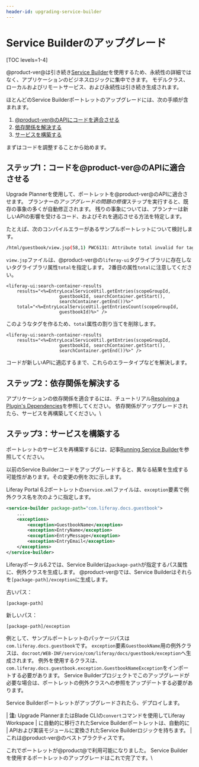 ```yaml
---
header-id: upgrading-service-builder
---
```


# Service Builderのアップグレード

[TOC levels=1-4]

@product-ver@は引き続き[Service Builder](/docs/7-1/tutorials/-/knowledge_base/t/service-builder)を使用するため、永続性の詳細ではなく、アプリケーションのビジネスロジックに集中できます。 モデルクラス、ローカルおよびリモートサービス、および永続性は引き続き生成されます。

ほとんどのService Builderポートレットのアップグレードには、次の手順が含まれます。

1.  [@product-ver@のAPIにコードを適合させる](#step-1-adapt-the-code-to-product-vers-api)
2.  [依存関係を解決する](#step-2-resolve-dependencies)
3.  [サービスを構築する](#step-3-build-the-services)

まずはコードを調整することから始めます。

## ステップ1：コードを@product-ver@のAPIに適合させる

Upgrade Plannerを使用して、ポートレットを@product-ver@のAPIに適合させます。 プランナーの*アップグレードの問題の修復*ステップを実行すると、既存の事象の多くが自動修正されます。 残りの事象については、プランナーは新しいAPIの影響を受けるコード、およびそれを適応させる方法を特定します。

たとえば、次のコンパイルエラーがあるサンプルポートレットについて検討します。

``` bash
/html/guestbook/view.jsp(58,1) PWC6131: Attribute total invalid for tag search-container-results according to TLD
```

`view.jsp`ファイルは、@product-ver@の`liferay-ui`タグライブラリに存在しないタグライブラリ属性`total`を指定します。 2番目の属性`total`に注意してください。

``` markup
<liferay-ui:search-container-results
    results="<%=EntryLocalServiceUtil.getEntries(scopeGroupId,
                    guestbookId, searchContainer.getStart(),
                    searchContainer.getEnd())%>"
    total="<%=EntryLocalServiceUtil.getEntriesCount(scopeGroupId,
                    guestbookId)%>" />
```

このようなタグを作るため、`total`属性の割り当てを削除します。

``` markup
<liferay-ui:search-container-results
    results="<%=EntryLocalServiceUtil.getEntries(scopeGroupId,
                    guestbookId, searchContainer.getStart(),
                    searchContainer.getEnd())%>" />
```

コードが新しいAPIに適応するまで、これらのエラータイプなどを解決します。

## ステップ2：依存関係を解決する

アプリケーションの依存関係を適合するには、チュートリアル[Resolving a Plugin's Dependencies](/docs/7-1/tutorials/-/knowledge_base/t/resolving-a-plugins-dependencies)を参照してください。 依存関係がアップグレードされたら、サービスを再構築してください。\

## ステップ3：サービスを構築する

ポートレットのサービスを再構築するには、記事[Running Service Builder](/docs/7-1/tutorials/-/knowledge_base/t/running-service-builder)を参照してください。

以前のService Builderコードをアップグレードすると、異なる結果を生成する可能性があります。その変更の例を次に示します。

Liferay Portal 6.2ポートレットの`service.xml`ファイルは、`exception`要素で例外クラス名を次のように指定します。

``` xml
<service-builder package-path="com.liferay.docs.guestbook">
    ...
    <exceptions>
        <exception>GuestbookName</exception>
        <exception>EntryName</exception>
        <exception>EntryMessage</exception>
        <exception>EntryEmail</exception>
    </exceptions>
</service-builder>
```

Liferayポータル6.2では、Service Builderは`package-path`が指定するパス属性に、例外クラスを生成します。 @product-ver@では、Service Builderはそれらを`[package-path]/exception`に生成します。

古いパス：

    [package-path]

新しいパス：

``` 
[package-path]/exception 
```

例として、サンプルポートレットのパッケージパスは`com.liferay.docs.guestbook`です。 `exception`要素`GuestbookName`用の例外クラスは、`docroot/WEB-INF/service/com/liferay/docs/guestbook/exception`へ生成されます。 例外を使用するクラスは、`com.liferay.docs.guestbook.exception.GuestbookNameException`をインポートする必要があります。 Service Builderプロジェクトでこのアップグレードが必要な場合は、ポートレットの例外クラスへの参照をアップデートする必要があります。

Service Builderポートレットがアップグレードされたら、デプロイします。

| **注:** Upgrade PlannerまたはBlade CLIの`convert`コマンドを使用してLiferay Workspace | に自動的に移行されたService Builderポートレットは、自動的に | APIおよび実装モジュールに変換されたService Builderロジックを持ちます。 | これは@product-ver@のベストプラクティスです。

これでポートレットが@product@で利用可能になりました。 Service Builderを使用するポートレットのアップグレードはこれで完了です。\
